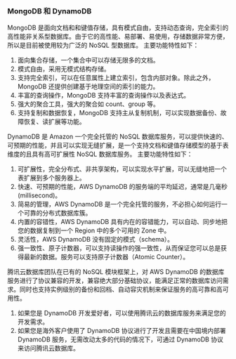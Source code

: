 ### MongoDB 和 DynamoDB
MongoDB 是面向文档和和键值存储，具有模式自由，支持动态查询，完全索引的高性能非关系型数据库。由于它的高性能、易部署、易使用，存储数据非常方便，所以是目前被使用较为广泛的 NoSQL 型数据库。
主要功能特性如下：
1. 面向集合存储，一个集合中可以存储无限多的文档。
2. 模式自由，采用无模式结构存储。
3. 支持完全索引，可以在任意属性上建立索引，包含内部对象。除此之外，MongoDB 还提供创建基于地理空间的索引的能力。
4. 丰富的查询操作，MongoDB 支持丰富的查询操作以及表达式。
5. 强大的聚合工具，强大的聚合如 count、group 等。
6. 支持复制和数据恢复，MongoDB 支持主从复制机制，可以实现数据备份、故障恢复、读扩展等功能。

DynamoDB 是 Amazon 一个完全托管的 NoSQL 数据库服务，可以提供快速的、可预期的性能，并且可以实现无缝扩展，是一个支持文档和键值存储模型的基于表维度的且具有高可扩展性 NoSQL 数据库服务。
主要功能特性如下：
1. 可扩展性，完全分布式、非共享架构，可以实现水平扩展，可以无缝地把一个表扩展到多个服务器上。
2. 快速、可预期的性能，AWS DynamoDB 的服务端的平均延迟，通常是几毫秒(millisecond)。
3. 简易的管理，AWS DynamoDB 是一个完全托管的服务，不必担心如何运行一个可靠的分布式数据库簇。
4. 内置的容错性，AWS DynamoDB 具有内在的容错能力，可以自动、同步地把您的数据复制到一个 Region 中的多个可用的 Zone 中。
5. 灵活性，AWS DynamoDB 没有固定的模式（schema）。
6. 强一致性、原子计数器，可以支持读操作的强一致性，从而保证您可以总是获得最新的数据。服务可以支持原子计数器（Atomic Counter）。

腾讯云数据库团队在已有的 NoSQL 模块框架上，对 AWS DynamoDB 的数据库服务进行了协议兼容的开发，兼容绝大部分基础协议，能满足正常的数据库访问需求。同时也支持实例级别的备份和回档、自动容灾机制来保证服务的高可靠和高可用性。
1. 如果您是 DynamoDB 开发爱好者，可以使用腾讯云的数据库服务来满足您的开发需求。
2. 如果您是海外客户使用了 DynamoDB 协议进行了开发且需要在中国境内部署 DynamoDB 服务，无需改动太多的代码的情况下，可通过 DynamoDB 协议来访问腾讯云数据库。
